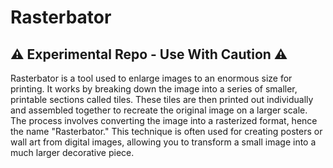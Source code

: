 # Rasterbator

## :warning: Experimental Repo - Use With Caution ⚠️

Rasterbator is a tool used to enlarge images to an enormous size for printing. It works by breaking down the image into a series of smaller, printable sections called tiles. These tiles are then printed out individually and assembled together to recreate the original image on a larger scale. The process involves converting the image into a rasterized format, hence the name "Rasterbator." This technique is often used for creating posters or wall art from digital images, allowing you to transform a small image into a much larger decorative piece.
